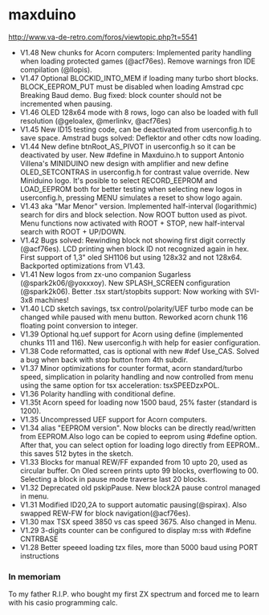 # maxduino

http://www.va-de-retro.com/foros/viewtopic.php?t=5541

* V1.48 New chunks for Acorn computers: Implemented parity handling when loading protected games (@acf76es). Remove warnings fron IDE compilation (@llopis).
* V1.47 Optional BLOCKID_INTO_MEM if loading many turbo short blocks. BLOCK_EEPROM_PUT must be disabled when loading Amstrad cpc Breaking Baud demo. Bug fixed: block counter should not be incremented when pausing. 
* V1.46 OLED 128x64 mode with 8 rows, logo can also be loaded with full resolution (@geloalex, @merlinkv, @acf76es)
* V1.45 New ID15 testing code, can be deactivated from userconfig.h to save space. Amstrad bugs solved: Deflektor and other cdts now loading.
* V1.44 New define btnRoot_AS_PIVOT in userconfig.h so it can be deactivated by user. New #define in Maxduino.h to support Antonio Villena's MINIDUINO new design with amplifier and new define OLED_SETCONTRAS in userconfig.h for contrast value override. New Miniduino logo. It's posible to select RECORD_EEPROM and LOAD_EEPROM both for better testing when selecting new logos in userconfig.h, pressing MENU simulates a reset to show logo again.
* V1.43 aka "Mar Menor" version. Implemented half-interval (logarithmic) search for dirs and block selection. Now ROOT button used as pivot.
Menu functions now activated with ROOT + STOP, new half-interval search with ROOT + UP/DOWN.
* V1.42 Bugs solved: Rewinding block not showing first digit correctly (@acf76es). LCD printing when block ID not recognized again in hex.
First support of 1,3" oled SH1106 but using 128x32 and not 128x64. Backported optimizations from V1.43.
* V1.41 New logos from zx-uno companion Sugarless (@spark2k06/@yoxxxoy). New SPLASH_SCREEN configuration (@spark2k06).  Better .tsx start/stopbits support: Now working with SVI-3x8 machines!
* V1.40 LCD sketch savings, tsx control/polarity/UEF turbo mode can be changed while paused with menu button. Reworked acorn chunk 116 floating point conversion to integer.
* V1.39 Optional hq.uef support for Acorn using define (implemented chunks 111 and 116). New userconfig.h with help for easier configuration.
* V1.38	Code reformatted, cas is optional with new #def Use_CAS. Solved a bug when back with stop button from 4th subdir.
* V1.37 Minor optimizations for counter format, acorn standard/turbo speed, simplication in polarity handling and now controlled from menu using the same option for tsx acceleration: tsxSPEEDzxPOL.
* V1.36 Polarity handling with conditional define.
* V1.35t Acorn speed for loading now 1500 baud, 25% faster (standard is 1200).
* V1.35 Uncompressed UEF support for Acorn computers.
* V1.34 alias "EEPROM version". Now blocks can be directly read/written from EEPROM.Also logo can be copied to eeprom using #define option.
	After that, you can select option for loading logo directly from EEPROM.. this saves 512 bytes in the sketch.
* V1.33 Blocks for manual REW/FF expanded from 10 upto 20, used as circular buffer. On Oled screen prints upto 99 blocks, 
	overflowing to 00. Selecting a block in pause mode traverse last 20 blocks.
* V1.32 Deprecated old pskipPause. New block2A pause control managed in menu.
* V1.31 Modified ID20,2A to support automatic pausing(@spirax). Also swapped REW-FW for block navigation(@acf76es). 
* V1.30 max TSX speed 3850 vs cas speed 3675. Also changed in Menu.
* V1.29 3-digits counter can be configured to display m:ss with #define CNTRBASE
* V1.28 Better speeed loading tzx files, more than 5000 baud using PORT instructions

### In memoriam

To my father R.I.P. who bought my first ZX spectrum and forced me to learn with his casio programming calc.